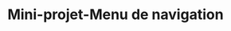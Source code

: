 ---
layout : part
title : Mini-projet-Menu de navigation
slug : 
description : ""
image : 
in_book: false

order : 20
---